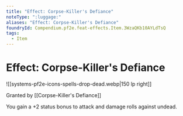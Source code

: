 ```yaml
---
title: "Effect: Corpse-Killer's Defiance"
noteType: ":luggage:"
aliases: "Effect: Corpse-Killer's Defiance"
foundryId: Compendium.pf2e.feat-effects.Item.3WzaQKb10AYLdTsQ
tags:
  - Item
---
```


# Effect: Corpse-Killer's Defiance
![[systems-pf2e-icons-spells-drop-dead.webp|150 lp right]]

Granted by [[Corpse-Killer's Defiance]]

You gain a +2 status bonus to attack and damage rolls against undead.
